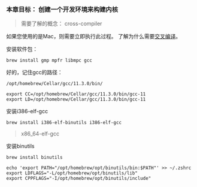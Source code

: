 ### 本章目标： 创建一个开发环境来构建内核 

> 需要了解的概念： cross-compiler

如果您使用的是Mac，则需要立即执行此过程。 了解为什么需要[交叉编译](https://wiki.osdev.org/Why_do_I_need_a_Cross_Compiler%3F)。

安装软件包：

```
brew install gmp mpfr libmpc gcc
```

好的，记住gcc的路径：

```
/opt/homebrew/Cellar/gcc/11.3.0/bin/ 
```

```
export CC=/opt/homebrew/Cellar/gcc/11.3.0/bin/gcc-11
export LD=/opt/homebrew/Cellar/gcc/11.3.0/bin/gcc-11
```

安装i386-elf-gcc

```
brew install i386-elf-binutils i386-elf-gcc
```

> x86_64-elf-gcc

安装binutils

```
brew install binutils
```

```
echo 'export PATH="/opt/homebrew/opt/binutils/bin:$PATH"' >> ~/.zshrc
export LDFLAGS="-L/opt/homebrew/opt/binutils/lib"
export CPPFLAGS="-I/opt/homebrew/opt/binutils/include"
```


